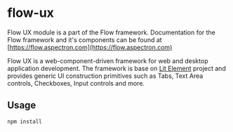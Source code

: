 # flow-ux

Flow UX module is a part of the Flow framework. Documentation for the
Flow framework and it's components can be found at
[https://flow.aspectron.com](https://flow.aspectron.com)

Flow UX is a web-component-driven framework for web and desktop
application development. The framework is base on
[Lit Element](https://lit-element.polymer-project.org/) project and
provides generic UI construction primitives such as Tabs, Text Area
controls, Checkboxes, Input controls and more.

## Usage

```
npm install
```
